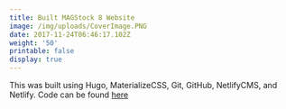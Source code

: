 ```yaml
---
title: Built MAGStock 8 Website
image: /img/uploads/CoverImage.PNG
date: 2017-11-24T06:46:17.102Z
weight: '50'
printable: false
display: true
---
```

This was built using Hugo, MaterializeCSS, Git, GitHub, NetlifyCMS, and Netlify. Code can be found [here](https://github.com/magfest/magstock-site)<!--more-->
